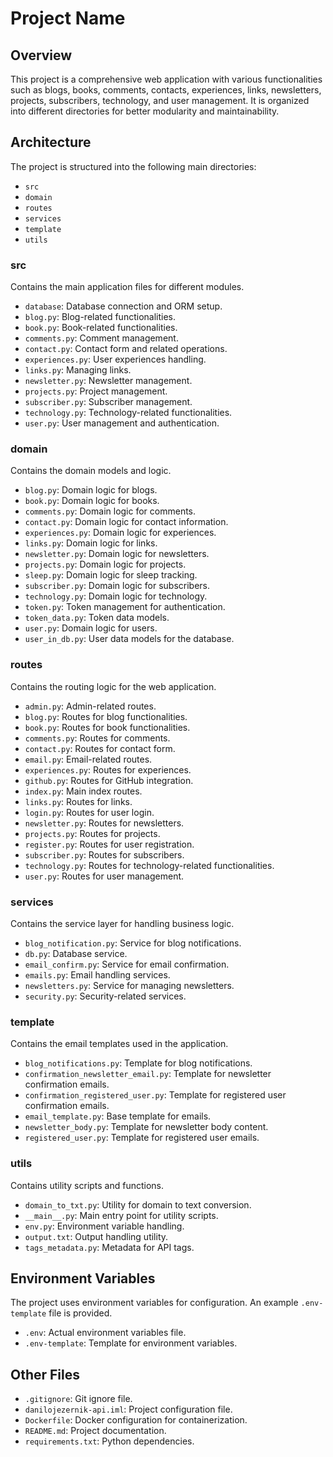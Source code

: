 # Project Name

## Overview

This project is a comprehensive web application with various functionalities such as blogs, books, comments, contacts, experiences, links, newsletters, projects, subscribers, technology, and user management. It is organized into different directories for better modularity and maintainability.

## Architecture

The project is structured into the following main directories:

- `src`
- `domain`
- `routes`
- `services`
- `template`
- `utils`

### src

Contains the main application files for different modules.

- `database`: Database connection and ORM setup.
- `blog.py`: Blog-related functionalities.
- `book.py`: Book-related functionalities.
- `comments.py`: Comment management.
- `contact.py`: Contact form and related operations.
- `experiences.py`: User experiences handling.
- `links.py`: Managing links.
- `newsletter.py`: Newsletter management.
- `projects.py`: Project management.
- `subscriber.py`: Subscriber management.
- `technology.py`: Technology-related functionalities.
- `user.py`: User management and authentication.

### domain

Contains the domain models and logic.

- `blog.py`: Domain logic for blogs.
- `book.py`: Domain logic for books.
- `comments.py`: Domain logic for comments.
- `contact.py`: Domain logic for contact information.
- `experiences.py`: Domain logic for experiences.
- `links.py`: Domain logic for links.
- `newsletter.py`: Domain logic for newsletters.
- `projects.py`: Domain logic for projects.
- `sleep.py`: Domain logic for sleep tracking.
- `subscriber.py`: Domain logic for subscribers.
- `technology.py`: Domain logic for technology.
- `token.py`: Token management for authentication.
- `token_data.py`: Token data models.
- `user.py`: Domain logic for users.
- `user_in_db.py`: User data models for the database.

### routes

Contains the routing logic for the web application.

- `admin.py`: Admin-related routes.
- `blog.py`: Routes for blog functionalities.
- `book.py`: Routes for book functionalities.
- `comments.py`: Routes for comments.
- `contact.py`: Routes for contact form.
- `email.py`: Email-related routes.
- `experiences.py`: Routes for experiences.
- `github.py`: Routes for GitHub integration.
- `index.py`: Main index routes.
- `links.py`: Routes for links.
- `login.py`: Routes for user login.
- `newsletter.py`: Routes for newsletters.
- `projects.py`: Routes for projects.
- `register.py`: Routes for user registration.
- `subscriber.py`: Routes for subscribers.
- `technology.py`: Routes for technology-related functionalities.
- `user.py`: Routes for user management.

### services

Contains the service layer for handling business logic.

- `blog_notification.py`: Service for blog notifications.
- `db.py`: Database service.
- `email_confirm.py`: Service for email confirmation.
- `emails.py`: Email handling services.
- `newsletters.py`: Service for managing newsletters.
- `security.py`: Security-related services.

### template

Contains the email templates used in the application.

- `blog_notifications.py`: Template for blog notifications.
- `confirmation_newsletter_email.py`: Template for newsletter confirmation emails.
- `confirmation_registered_user.py`: Template for registered user confirmation emails.
- `email_template.py`: Base template for emails.
- `newsletter_body.py`: Template for newsletter body content.
- `registered_user.py`: Template for registered user emails.

### utils

Contains utility scripts and functions.

- `domain_to_txt.py`: Utility for domain to text conversion.
- `__main__.py`: Main entry point for utility scripts.
- `env.py`: Environment variable handling.
- `output.txt`: Output handling utility.
- `tags_metadata.py`: Metadata for API tags.

## Environment Variables

The project uses environment variables for configuration. An example `.env-template` file is provided.

- `.env`: Actual environment variables file.
- `.env-template`: Template for environment variables.

## Other Files

- `.gitignore`: Git ignore file.
- `danilojezernik-api.iml`: Project configuration file.
- `Dockerfile`: Docker configuration for containerization.
- `README.md`: Project documentation.
- `requirements.txt`: Python dependencies.

